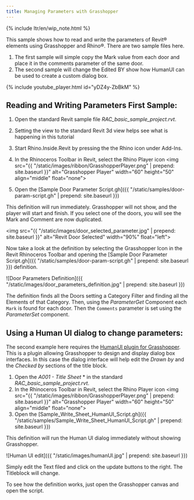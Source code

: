 ```yaml
---
title: Managing Parameters with Grasshopper
---
```


{% include ltr/en/wip_note.html %}

This sample shows how to read and write the parameters of Revit&reg; elements using Grasshopper and Rhino&reg;. There are two sample files here. 

1. The first sample will simple copy the Mark value from each door and place it in the comments parameter of the same door.
2. The second sample will change the Edited BY show how HumanUI can be used to create a custom dialog box.

<!--![Revit Geometry brought into Rhino](/static/images/revit-to-rhino-final.jpg)-->

{% include youtube_player.html id="yDZ4y-ZbBkM" %}

## Reading and Writing Parameters First Sample:

1. Open the standard Revit sample file *RAC_basic_sample_project.rvt*.
1. Setting the view to the standard Revit 3d view helps see what is happening in this tutorial 
1. Start Rhino.Inside.Revit by pressing the the Rhino icon under Add-Ins.
2. In the Rhinoceros Toolbar in Revit, select the Rhino Player icon <img src="{{ "/static/images/ribbon/GrasshopperPlayer.png" | prepend: site.baseurl }}" alt="Grasshopper Player"
	 width="60" height="50" align="middle" float="none">
	
3. Open the [Sample Door Parameter Script.gh]({{ "/static/samples/door-param-script.gh" | prepend: site.baseurl }})

This definition will run immediately. Grasshopper will not show, and the player will start and finish. If you select one of the doors, you will see the Mark and Comment are now duplicated.

 <img src="{{ "/static/images/door_selected_parameter.jpg" | prepend: site.baseurl }}" alt="Revit Door Selected"
	 width="90%" float="left">

Now take a look at the definition by selecting the Grasshopper Icon in the Revit Rhinoceros Toolbar and opening the [Sample Door Parameter Script.gh]({{ "/static/samples/door-param-script.gh" | prepend: site.baseurl }}) definition.

![Door Parameters Definition]({{ "/static/images/door_parameters_definition.jpg" | prepend: site.baseurl }})

The definition finds all the Doors setting a Category Filter and finding all the Elements of that Category. Then, using the *ParameterGet* Component each `Mark` is found for each door.  Then the `Comments` parameter is set using the *ParameterSet* component.


## Using a Human UI dialog to change parameters:

The second example here requires the [HumanUI plugin for Grasshopper](https://www.food4rhino.com/app/human-ui). This is a plugin allowing Grasshopper to design and display dialog box interfaces.  In this case the dialog interface will help edit the *Drawn by* and the *Checked by* sections of the title block.

1. Open the *A001 - Title Sheet* * in the standard *RAC_basic_sample_project.rvt*.
2. In the Rhinoceros Toolbar in Revit, select the Rhino Player icon <img src="{{ "/static/images/ribbon/GrasshopperPlayer.png" | prepend: site.baseurl }}" alt="Grasshopper Player"
   width="60" height="50" align="middle" float="none">
3. Open the [Sample_Write_Sheet_HumanUI_Script.gh]({{ "/static/samples/Sample_Write_Sheet_HumanUI_Script.gh" | prepend: site.baseurl }})

This definition will run the Human UI dialog immediately without showing Grasshopper.

![Human UI edit]({{ "/static/images/humanUI.jpg" | prepend: site.baseurl }})

Simply edit the Text filed and click on the update buttons to the right.  The Titleblock will change.

To see how the definition works, just open the Grasshopper canvas and open the script.

